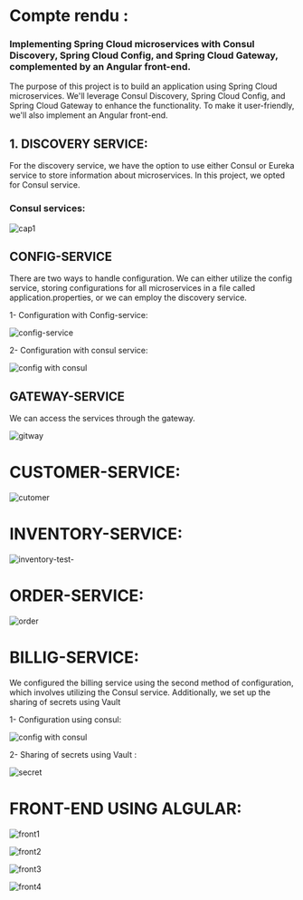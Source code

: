 # Compte rendu : 
### Implementing Spring Cloud microservices with Consul Discovery, Spring Cloud Config, and Spring Cloud Gateway, complemented by an Angular front-end.

The purpose of this project is to build an application using Spring Cloud microservices. We'll leverage Consul Discovery, Spring Cloud Config, and Spring Cloud Gateway to enhance the functionality. To make it user-friendly, we'll also implement an Angular front-end.



## 1. DISCOVERY SERVICE:

For the discovery service, we have the option to use either Consul or Eureka service to store information about microservices. In this project, we opted for Consul service.
   
### Consul services:

![cap1](https://github.com/YasminaElhassani/Spring-Cloud-Microservices_With-Angular/assets/103280152/a98189ee-f164-4d87-803f-c13f0b231112)

## CONFIG-SERVICE

There are two ways to handle configuration. We can either utilize the config service, storing configurations for all microservices in a file called application.properties, or we can employ the discovery service.

1- Configuration with Config-service: 

![config-service](https://github.com/YasminaElhassani/Spring-Cloud-Microservices_With-Angular/assets/103280152/e502f094-fd9e-49ba-a3fd-347c15d75abe)

2- Configuration with consul service:

![config with consul](https://github.com/YasminaElhassani/Spring-Cloud-Microservices_With-Angular/assets/103280152/3f9c5416-dbd0-4874-9c2b-67109c14ccda)

## GATEWAY-SERVICE

We can access the services through the gateway.

![gitway](https://github.com/YasminaElhassani/Spring-Cloud-Microservices_With-Angular/assets/103280152/c781e148-b33c-435b-8278-8926155f386b)

# CUSTOMER-SERVICE:

![cutomer](https://github.com/YasminaElhassani/Spring-Cloud-Microservices_With-Angular/assets/103280152/98eca5e0-414d-46b8-8b35-f1426dc19da7)

# INVENTORY-SERVICE:

![inventory-test-](https://github.com/YasminaElhassani/Spring-Cloud-Microservices_With-Angular/assets/103280152/e0e67b97-ce15-486c-9ca6-daa16e5d111c)

# ORDER-SERVICE:

![order](https://github.com/YasminaElhassani/Spring-Cloud-Microservices_With-Angular/assets/103280152/106d4acf-d907-4187-8ada-3ece625ab511)

# BILLIG-SERVICE:

We configured the billing service using the second method of configuration, which involves utilizing the Consul service. Additionally, we set up the sharing of secrets using Vault

1- Configuration using consul:

![config with consul](https://github.com/YasminaElhassani/Spring-Cloud-Microservices_With-Angular/assets/103280152/3f9c5416-dbd0-4874-9c2b-67109c14ccda)

2- Sharing of secrets using Vault :

![secret](https://github.com/YasminaElhassani/Spring-Cloud-Microservices_With-Angular/assets/103280152/2635e84a-634a-4681-8662-e1e4225ee3d4)

# FRONT-END USING ALGULAR:

![front1](https://github.com/YasminaElhassani/Spring-Cloud-Microservices_With-Angular/assets/103280152/34ec5028-2482-4701-b135-7a8cedd76928)

![front2](https://github.com/YasminaElhassani/Spring-Cloud-Microservices_With-Angular/assets/103280152/dcdabf50-3244-4109-bd2d-c8552e99f454)

![front3](https://github.com/YasminaElhassani/Spring-Cloud-Microservices_With-Angular/assets/103280152/e2b90a35-7459-4141-8d95-dea20dfe2da1)

![front4](https://github.com/YasminaElhassani/Spring-Cloud-Microservices_With-Angular/assets/103280152/79aea185-819e-488e-8e21-a80a75a3ef32)


